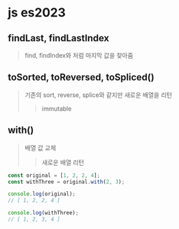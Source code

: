 # js es2023

## findLast, findLastIndex

> find, findIndex와 처럼 마지막 값을 찾아줌

## toSorted, toReversed, toSpliced()

> 기존의 sort, reverse, splice와 같지만 새로운 배열을 리턴
>
> > immutable

## with()

> 배열 값 교체
>
> > 새로운 배열 리턴

```js
const original = [1, 2, 2, 4];
const withThree = original.with(2, 3);

console.log(original);
// [ 1, 2, 2, 4 ]

console.log(withThree);
// [ 1, 2, 3, 4 ]
```
